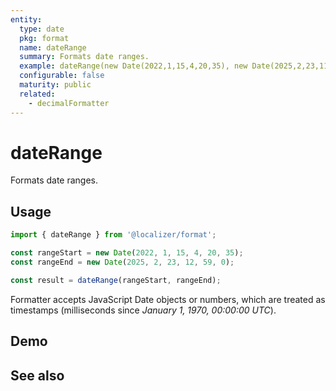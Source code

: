```yaml
---
entity:
  type: date
  pkg: format
  name: dateRange
  summary: Formats date ranges.
  example: dateRange(new Date(2022,1,15,4,20,35), new Date(2025,2,23,11,59,0))
  configurable: false
  maturity: public
  related:
    - decimalFormatter
---
```


# dateRange <Package name="format"/>

Formats date ranges.

## Usage

```typescript twoslash
import { dateRange } from '@localizer/format';

const rangeStart = new Date(2022, 1, 15, 4, 20, 35);
const rangeEnd = new Date(2025, 2, 23, 12, 59, 0);

const result = dateRange(rangeStart, rangeEnd);
```

Formatter accepts JavaScript Date objects or numbers, which are treated as timestamps (milliseconds since _January 1, 1970, 00:00:00 UTC_).

## Demo

<script setup>
  import { ref } from 'vue';
  import { NFormItem } from 'naive-ui/es/form';
  import { NDatePicker } from 'naive-ui/es/date-picker';

  const start = ref(1644891635000);
  const end = ref(1742723940000);
</script>

<EntityDemo :args="[start, end]">
  <NFormItem label="Range start">
    <NDatePicker v-model:value="start" type="datetime" />
  </NFormItem>
  <NFormItem label="Range end">
    <NDatePicker v-model:value="end" type="datetime" />
  </NFormItem>
</EntityDemo>

## See also

<Entities />
